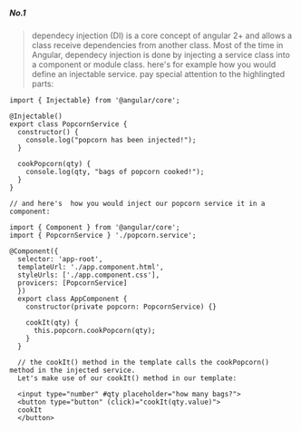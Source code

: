 ##### No.1

> dependecy injection (DI) is a core concept of angular 2+ and allows a class receive dependencies from another class. Most of the time in Angular, dependecy injection is done by injecting a service class into a component or module class.
here's for example how you would define an injectable service. pay special attention to the highlingted parts:

```
import { Injectable} from '@angular/core';

@Injectable()
export class PopcornService {
  constructor() {
    console.log("popcorn has been injected!");
  }

  cookPopcorn(qty) {
    console.log(qty, "bags of popcorn cooked!");
  }
}

// and here's  how you would inject our popcorn service it in a component:

import { Component } from '@angular/core';
import { PopcornService } './popcorn.service';

@Component({
  selector: 'app-root',
  templateUrl: './app.component.html',
  styleUrls: ['./app.component.css'],
  provicers: [PopcornService]
  })
  export class AppComponent {
    constructor(private popcorn: PopcornService) {}

    cookIt(qty) {
      this.popcorn.cookPopcorn(qty);
    }
  }

  // the cookIt() method in the template calls the cookPopcorn() method in the injected service.
  Let's make use of our cookIt() method in our template:

  <input type="number" #qty placeholder="how many bags?">
  <button type="button" (click)="cookIt(qty.value)">
  cookIt
  </button>
```
